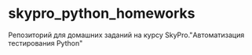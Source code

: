 # skypro_python_homeworks
Репозиторий для домашних заданий на курсу SkyPro."Автоматизация тестирования Python"
